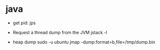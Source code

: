 # java

- get pid:
jps

- Request a thread dump from the JVM
jstack -l <pid>

- heap dump 
sudo -u ubuntu jmap -dump:format=b,file=/tmp/dump.bin <pid>